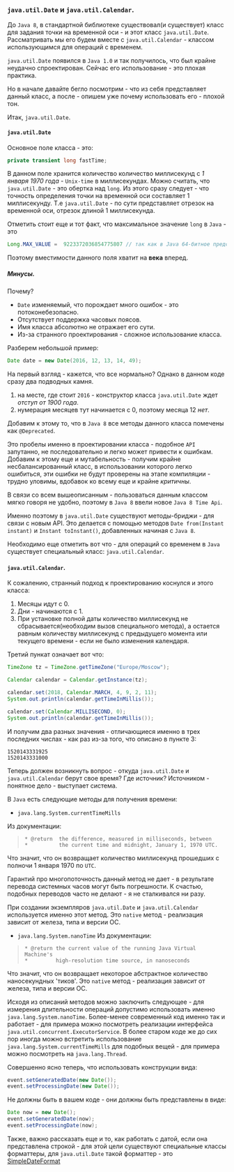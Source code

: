 ### `java.util.Date` и `java.util.Calendar`.
До `Java 8`, в стандартной библиотеке существовал(и существует) класс для задания точки на временной оси - и этот класс
`java.util.Date`. Рассматривать мы его будем вместе с `java.util.Calendar` - классом использующимся для операций с временем.

`java.util.Date` появился в `Java 1.0` и так получилось, что был крайне неудачно спроектирован.
Сейчас его использование - это плохая практика.

Но в начале давайте бегло посмотрим - что из себя представляет данный класс,
а после - опишем уже почему использовать его - плохой тон.


Итак, `java.util.Date`.

#### `java.util.Date`

Основное поле класса - это:
```java
private transient long fastTime;
```

В данном поле хранится количество количество миллисекунд с *1 января 1970 года* - `Unix-time` в миллисекундах.
Можно считать, что `java.util.Date` - это обертка над `long`.
Из этого сразу следует - что точность определения точки на временной оси составляет 1 миллисекунду.
Т.е `java.util.Date` - по сути представляет отрезок на временной оси, отрезок длиной 1 миллисекунда.

Отметить стоит еще и тот факт, что максимальное значение `long` в `Java` - это
```java
Long.MAX_VALUE =  9223372036854775807 // так как в Java 64-битное представление
```

Поэтому вместимости данного поля хватит на **века** вперед.

##### Минусы.
Почему?
* `Date` изменяемый, что порождает много ошибок - это потоконебезопасно.
* Отсутствует поддержка часовых поясов.
* Имя класса абсолютно не отражает его сути.
* Из-за странного проектирования - сложное использование класса.

Разберем небольшой пример:
```java
Date date = new Date(2016, 12, 13, 14, 49);
```

На первый взгляд - кажется, что все нормально?
Однако в данном коде сразу два подводных камня.
1. на месте, где стоит `2016` - конструктор класса `java.util.Date` ждет *отступ от 1900 года*.
2. нумерация месяцев тут начинается с 0, поэтому месяца 12 *нет*.

Добавим к этому то, что в `Java 8` все методы данного класса помечены как `@Deprecated`.

Это пробелы именно в проектировании класса - подобное `API` запутанно, не последовательно и легко может привести к ошибкам.
Добавим к этому еще и мутабельность - получим крайне несбалансированный класс, в использовании которого легко ошибиться, эти ошибки не будут проверены на этапе компиляции - трудно уловимы, вдобавок ко всему еще и крайне *критичны*.

В связи со всем вышеописанным - пользоваться данным классом мягко говоря не удобно, поэтому в `Java 8` ввели новое `Java 8 Time Api`.

Именно поэтому в `java.util.Date` существуют методы-бриджи - для связи с новым API.
Это делается с помощью методов `Date from(Instant instant)` и `Instant toInstant()`, добавленных начиная с `Java 8`.

Необходимо еще отметить вот что - для операций со временем в `Java` существует специальный класс: `java.util.Calendar`.

#### `java.util.Calendar`.
К сожалению, странный подход к проектированию коснулся и этого класса:
1. Месяцы идут с 0.
2. Дни - начинаются с 1.
3. При установке полной даты количество миллисекунд не сбрасывается(необходим вызов специального метода), а остается равным количеству миллисекунд
с предыдущего момента или текущего времени - если не было изменения календаря.

Третий пункат означает вот что:
```java
TimeZone tz = TimeZone.getTimeZone("Europe/Moscow");

Calendar calendar = Calendar.getInstance(tz);

calendar.set(2018, Calendar.MARCH, 4, 9, 2, 11);
System.out.println(calendar.getTimeInMillis());

calendar.set(Calendar.MILLISECOND, 0);
System.out.println(calendar.getTimeInMillis());
```
И получим два разных значения - отличающиеся именно в трех последних числах - как раз из-за того, что описано в пункте 3:
```
1520143331925
1520143331000
```

Теперь должен возникнуть вопрос - откуда `java.util.Date` и `java.util.Calendar` берут свое время? Где источник?
Источником - понятное дело - выступает система.


В `Java` есть следующие методы для получения времени:
* `java.lang.System.currentTimeMills`

Из документации:
>     * @return  the difference, measured in milliseconds, between
>     *          the current time and midnight, January 1, 1970 UTC.

Что значит, что он возвращает количество миллисекунд прошедших с полночи 1 января 1970 по `UTC`.

Гарантий про многопоточность данный метод не дает - в результате перевода системных часов могут быть погрешности.
К счастью, подобных переводов часто не делают - я не сталкивался ни разу.

При создании экземпляров `java.util.Date` и `java.util.Calendar` используется именно этот метод.
Это `native` метод - реализация зависит от железа, типа и версии ОС.


* `java.lang.System.nanoTime`
Из документации:
>     * @return the current value of the running Java Virtual Machine's
>     *         high-resolution time source, in nanoseconds


Что значит, что он возвращает некоторое абстрактное количество наносекундных 'тиков'.
Это `native` метод - реализация зависит от железа, типа и версии ОС.


Исходя из описаний методов можно заключить следующее - для измерения длительности операций допустимо использовать именно `java.lang.System.nanoTime`.
Более-менее современный код именно так и работает - для примера можно посмотреть реализации интерфейса `java.util.concurrent.ExecutorService`.
В более старом коде же до сих пор иногда можно встретить использование `java.lang.System.currentTimeMills` для подобных вещей - для примера можно посмотреть на `java.lang.Thread`.


Совершенно ясно теперь, что использовать конструкции вида:
```java
event.setGeneratedDate(new Date());
event.setProcessingDate(new Date());
```

Не должны быть в вашем коде - они должны быть представлены в виде:
```java
Date now = new Date();
event.setGeneratedDate(now);
event.setProcessingDate(now);
```


Также, важно рассказать еще и то, как работать с датой, если она представлена строкой - для этой цели существуют специальные классы форматтеры, для `java.util.Date` такой форматтер - это [SimpleDateFormat](./SimpleDateFormat.md)
